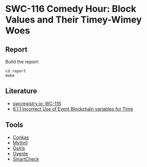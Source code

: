 # SWC-116 Comedy Hour: Block Values and Their Timey-Wimey Woes


## Report

Build the report:
```
cd report
make
```

## Literature 

- [swcregistry.io: WC-116](https://swcregistry.io/docs/SWC-116/)
- [6.1.1 Incorrect Use of Event Blockchain variables for Time](https://github.com/blockchain-dei/openscv#61-incorrect-sequencing-of-behavior)

## Tools
- [Conkas](https://tuwel.tuwien.ac.at/pluginfile.php/3643973/mod_label/intro/conkas.pdf)
- [Mythril](https://tuwel.tuwien.ac.at/pluginfile.php/3643973/mod_label/intro/mythril.pdf)
- [Osiris](https://tuwel.tuwien.ac.at/pluginfile.php/3643973/mod_label/intro/osiris.pdf)
- [Oyente](https://tuwel.tuwien.ac.at/pluginfile.php/3643973/mod_label/intro/oyente.pdf)
- [SmartCheck](https://tuwel.tuwien.ac.at/pluginfile.php/3643973/mod_label/intro/smartcheck.pdf)

